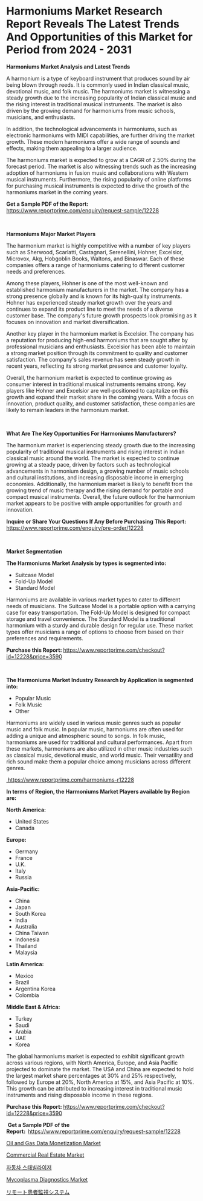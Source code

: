 <p><h1>Harmoniums Market Research Report Reveals The Latest Trends And Opportunities of this Market for Period from 2024 - 2031</h1></p><p><strong>Harmoniums Market Analysis and Latest Trends</strong></p>
<p><p>A harmonium is a type of keyboard instrument that produces sound by air being blown through reeds. It is commonly used in Indian classical music, devotional music, and folk music. The harmoniums market is witnessing a steady growth due to the increasing popularity of Indian classical music and the rising interest in traditional musical instruments. The market is also driven by the growing demand for harmoniums from music schools, musicians, and enthusiasts.</p><p>In addition, the technological advancements in harmoniums, such as electronic harmoniums with MIDI capabilities, are further driving the market growth. These modern harmoniums offer a wide range of sounds and effects, making them appealing to a larger audience.</p><p>The harmoniums market is expected to grow at a CAGR of 2.50% during the forecast period. The market is also witnessing trends such as the increasing adoption of harmoniums in fusion music and collaborations with Western musical instruments. Furthermore, the rising popularity of online platforms for purchasing musical instruments is expected to drive the growth of the harmoniums market in the coming years.</p></p>
<p><strong>Get a Sample PDF of the Report:&nbsp;</strong> <a href="https://www.reportprime.com/enquiry/request-sample/12228">https://www.reportprime.com/enquiry/request-sample/12228</a></p>
<p>&nbsp;</p>
<p><strong>Harmoniums Major Market Players</strong></p>
<p><p>The harmonium market is highly competitive with a number of key players such as Sherwood, Scarlatti, Castagnari, Serenellini, Hohner, Excelsior, Microvox, Akg, Hobgoblin Books, Waltons, and Binaswar. Each of these companies offers a range of harmoniums catering to different customer needs and preferences.</p><p>Among these players, Hohner is one of the most well-known and established harmonium manufacturers in the market. The company has a strong presence globally and is known for its high-quality instruments. Hohner has experienced steady market growth over the years and continues to expand its product line to meet the needs of a diverse customer base. The company's future growth prospects look promising as it focuses on innovation and market diversification.</p><p>Another key player in the harmonium market is Excelsior. The company has a reputation for producing high-end harmoniums that are sought after by professional musicians and enthusiasts. Excelsior has been able to maintain a strong market position through its commitment to quality and customer satisfaction. The company's sales revenue has seen steady growth in recent years, reflecting its strong market presence and customer loyalty.</p><p>Overall, the harmonium market is expected to continue growing as consumer interest in traditional musical instruments remains strong. Key players like Hohner and Excelsior are well-positioned to capitalize on this growth and expand their market share in the coming years. With a focus on innovation, product quality, and customer satisfaction, these companies are likely to remain leaders in the harmonium market.</p></p>
<p>&nbsp;</p>
<p><strong>What Are The Key Opportunities For Harmoniums Manufacturers?</strong></p>
<p><p>The harmonium market is experiencing steady growth due to the increasing popularity of traditional musical instruments and rising interest in Indian classical music around the world. The market is expected to continue growing at a steady pace, driven by factors such as technological advancements in harmonium design, a growing number of music schools and cultural institutions, and increasing disposable income in emerging economies. Additionally, the harmonium market is likely to benefit from the growing trend of music therapy and the rising demand for portable and compact musical instruments. Overall, the future outlook for the harmonium market appears to be positive with ample opportunities for growth and innovation.</p></p>
<p><strong>Inquire or Share Your Questions If Any Before Purchasing This Report:</strong> <a href="https://www.reportprime.com/enquiry/pre-order/12228">https://www.reportprime.com/enquiry/pre-order/12228</a></p>
<p>&nbsp;</p>
<p><strong>Market Segmentation</strong></p>
<p><strong>The Harmoniums Market Analysis by types is segmented into:</strong></p>
<p><ul><li>Suitcase Model</li><li>Fold-Up Model</li><li>Standard Model</li></ul></p>
<p><p>Harmoniums are available in various market types to cater to different needs of musicians. The Suitcase Model is a portable option with a carrying case for easy transportation. The Fold-Up Model is designed for compact storage and travel convenience. The Standard Model is a traditional harmonium with a sturdy and durable design for regular use. These market types offer musicians a range of options to choose from based on their preferences and requirements.</p></p>
<p><strong>Purchase this Report:&nbsp;</strong><a href="https://www.reportprime.com/checkout?id=12228&price=3590">https://www.reportprime.com/checkout?id=12228&price=3590</a></p>
<p>&nbsp;</p>
<p><strong>The Harmoniums Market Industry Research by Application is segmented into:</strong></p>
<p><ul><li>Popular Music</li><li>Folk Music</li><li>Other</li></ul></p>
<p><p>Harmoniums are widely used in various music genres such as popular music and folk music. In popular music, harmoniums are often used for adding a unique and atmospheric sound to songs. In folk music, harmoniums are used for traditional and cultural performances. Apart from these markets, harmoniums are also utilized in other music industries such as classical music, devotional music, and world music. Their versatility and rich sound make them a popular choice among musicians across different genres.</p></p>
<p><a href="https://www.reportprime.com/harmoniums-r12228">&nbsp;https://www.reportprime.com/harmoniums-r12228</a></p>
<p><strong>In terms of Region, the Harmoniums Market Players available by Region are:</strong></p>
<p>
    <p> <strong> North America: </strong>
        <ul>
            <li>United States</li>
            <li>Canada</li>
        </ul>
        </p> 
    <p> <strong> Europe: </strong>
        <ul>
            <li>Germany</li>
            <li>France</li>
            <li>U.K.</li>
            <li>Italy</li>
            <li>Russia</li>
        </ul>
        </p> 
    <p> <strong> Asia-Pacific: </strong>
        <ul>
            <li>China</li>
            <li>Japan</li>
            <li>South Korea</li>
            <li>India</li>
            <li>Australia</li>
            <li>China Taiwan</li>
            <li>Indonesia</li>
            <li>Thailand</li>
            <li>Malaysia</li>
        </ul>
        </p> 
    <p> <strong> Latin America: </strong>
        <ul>
            <li>Mexico</li>
            <li>Brazil</li>
            <li>Argentina Korea</li>
            <li>Colombia</li>
        </ul>
        </p> 
    <p> <strong> Middle East & Africa: </strong>
        <ul>
            <li>Turkey</li>
            <li>Saudi</li>
            <li>Arabia</li>
            <li>UAE</li>
            <li>Korea</li>
        </ul>
    </p>
    </p>
<p><p>The global harmoniums market is expected to exhibit significant growth across various regions, with North America, Europe, and Asia Pacific projected to dominate the market. The USA and China are expected to hold the largest market share percentages at 30% and 25% respectively, followed by Europe at 20%, North America at 15%, and Asia Pacific at 10%. This growth can be attributed to increasing interest in traditional music instruments and rising disposable income in these regions.</p></p>
<p><strong>Purchase this Report: </strong><a href="https://www.reportprime.com/checkout?id=12228&price=3590">https://www.reportprime.com/checkout?id=12228&price=3590</a></p>
<p>&nbsp;<strong>Get a Sample PDF of the Report:&nbsp;&nbsp;</strong><a href="https://www.reportprime.com/enquiry/request-sample/12228">https://www.reportprime.com/enquiry/request-sample/12228</a></p>
<p><strong></strong></p>
<p><p><a href="https://issuu.com/reportprime-2/docs/oil-and-gas-data-monetization-market-size-2030.ppt">Oil and Gas Data Monetization Market</a></p><p><a href="https://www.linkedin.com/pulse/commercial-real-estate-market-overview-global-trends-future-i5izc">Commercial Real Estate Market</a></p><p><a href="https://medium.com/@kellylyncyh543964/%EA%B8%80%EB%A1%9C%EB%B2%8C-%EC%9E%90%EB%8F%99%EC%B0%A8-%EC%8A%A4%ED%83%AD%EB%9F%AC-%EB%A7%88%EC%BC%93-%EA%B7%9C%EB%AA%A8-%EB%B0%8F-%EC%8B%9C%EC%9E%A5-%EB%8F%99%ED%96%A5-%EB%B6%84%EC%84%9D-%EC%A7%80%EC%97%AD%EB%B3%84-%EC%A0%84%EB%A7%9D-%EA%B2%BD%EC%9F%81%EC%A0%84%EB%9E%B5%EC%9D%80-2024%EB%85%84%EB%B6%80%ED%84%B0-2031%EB%85%84%EA%B9%8C%EC%A7%80-%EC%98%88%EC%B8%A1%EB%90%A9%EB%8B%88%EB%8B%A4-367429ec3cd0">자동차 스태빌라이저</a></p><p><a href="https://issuu.com/reportprime-2/docs/mycoplasma-diagnostics-market-size-2030.pptx">Mycoplasma Diagnostics Market</a></p><p><a href="https://medium.com/@willismills2023/%E3%82%B0%E3%83%AD%E3%83%BC%E3%83%90%E3%83%AB%E3%81%AA%E9%81%A0%E9%9A%94%E6%82%A3%E8%80%85%E3%83%A2%E3%83%8B%E3%82%BF%E3%83%AA%E3%83%B3%E3%82%B0%E3%82%B7%E3%82%B9%E3%83%86%E3%83%A0%E5%B8%82%E5%A0%B4%E3%81%AE%E7%8A%B6%E6%B3%81-2024%E5%B9%B4%E3%81%8B%E3%82%892031%E5%B9%B4-%E3%81%8A%E3%82%88%E3%81%B3%E5%9C%B0%E5%9F%9F-%E8%A3%BD%E5%93%81-%E3%82%A8%E3%83%B3%E3%83%89%E3%83%A6%E3%83%BC%E3%82%B9%E5%88%A5%E3%81%AE%E4%BA%88%E6%B8%AC-54b11bb2199d">リモート患者監視システム</a></p></p>